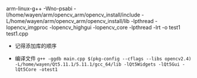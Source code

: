 arm-linux-g++ -Wno-psabi -I/home/wayen/arm/opencv_arm/opencv_install/include -L/home/wayen/arm/opencv_arm/opencv_install/lib -lpthread -lopencv_imgproc -lopencv_highgui -lopencv_core -lpthread -lrt -o test1 test1.cpp

* 记得添加库的顺序

* 编译文件
 `g++ -ggdb main.cpp $(pkg-config --cflags --libs opencv2.4) -L/home/wayen/Qt5.11.1/5.11.1/gcc_64/lib -lQt5Widgets -lQt5Gui -lQt5Core -otest1`
